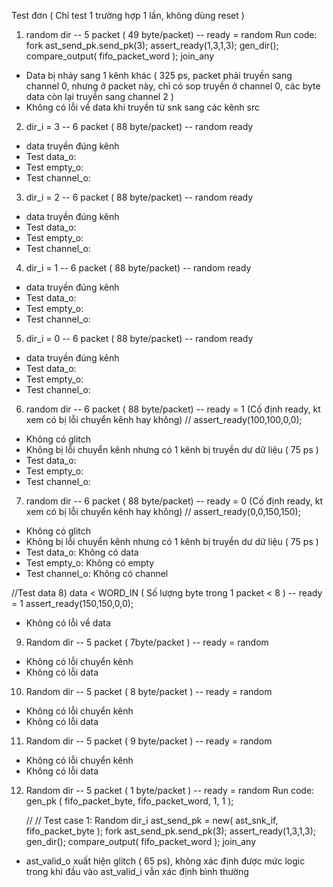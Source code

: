 Test đơn ( Chỉ test 1 trường hợp 1 lần, không dùng reset )
<!-- 1) random dir -- 6 packet ( 88 byte/packet) -- random ready
- Xuất hiện glitch và sau đó data bị nhảy sang 1 kênh (dir_i) khác)
- Test data_o:
- Test empty_o:
- Test channel_o:  -->

1) random dir -- 5 packet ( 49 byte/packet) -- ready = random
Run code: 
    fork
      ast_send_pk.send_pk(3);
      assert_ready(1,3,1,3);
      gen_dir();
      compare_output( fifo_packet_word );
    join_any
- Data bị nhảy sang 1 kênh khác ( 325 ps, packet phải truyền sang channel 0, nhưng ở packet này, chỉ có sop truyền ở channel 0, các byte data còn lại truyền sang channel 2 )
- Không có lỗi về data khi truyền từ snk sang các kênh src

2) dir_i = 3 -- 6 packet ( 88 byte/packet) -- random ready
- data truyền đúng kênh
- Test data_o:
- Test empty_o:
- Test channel_o:

3) dir_i = 2 -- 6 packet ( 88 byte/packet) -- random ready
- data truyền đúng kênh
- Test data_o:
- Test empty_o:
- Test channel_o:

4) dir_i = 1 -- 6 packet ( 88 byte/packet) -- random ready
- data truyền đúng kênh
- Test data_o:
- Test empty_o:
- Test channel_o:

5) dir_i = 0 -- 6 packet ( 88 byte/packet) -- random ready
- data truyền đúng kênh
- Test data_o:
- Test empty_o:
- Test channel_o:

6) random dir -- 6 packet ( 88 byte/packet) -- ready = 1 (Cố định ready, kt xem có bị lỗi chuyển kênh hay không) // assert_ready(100,100,0,0);
- Không có glitch 
- Không bị lỗi chuyển kênh nhưng có 1 kênh bị truyền dư dữ liệu ( 75 ps )
- Test data_o:
- Test empty_o:
- Test channel_o:

7) random dir -- 6 packet ( 88 byte/packet) -- ready = 0 (Cố định ready, kt xem có bị lỗi chuyển kênh hay không) // assert_ready(0,0,150,150);
- Không có glitch 
- Không bị lỗi chuyển kênh nhưng có 1 kênh bị truyền dư dữ liệu ( 75 ps )
- Test data_o: Không có data
- Test empty_o: Không có empty
- Test channel_o: Không có channel

//Test data
8) data < WORD_IN ( Số lượng byte trong 1 packet < 8 ) -- ready = 1 assert_ready(150,150,0,0);
- Không có lỗi về data

9) Random dir -- 5 packet ( 7byte/packet ) -- ready = random
- Không có lỗi chuyển kênh
- Không có lỗi data

10) Random dir -- 5 packet ( 8 byte/packet ) -- ready = random
- Không có lỗi chuyển kênh
- Không có lỗi data

11) Random dir -- 5 packet ( 9 byte/packet ) -- ready = random
- Không có lỗi chuyển kênh
- Không có lỗi data

12) Random dir -- 5 packet ( 1 byte/packet ) -- ready = random
Run code:
    gen_pk ( fifo_packet_byte, fifo_packet_word, 1, 1 );

    // // Test case 1: Random dir_i
    ast_send_pk = new( ast_snk_if, fifo_packet_byte );
    fork
      ast_send_pk.send_pk(3);
      assert_ready(1,3,1,3);
      gen_dir();
      compare_output( fifo_packet_word );
    join_any
- ast_valid_o xuất hiện glitch ( 65 ps), không xác định được mức logic trong khi đầu vào ast_valid_i vẫn xác định bình thường













 